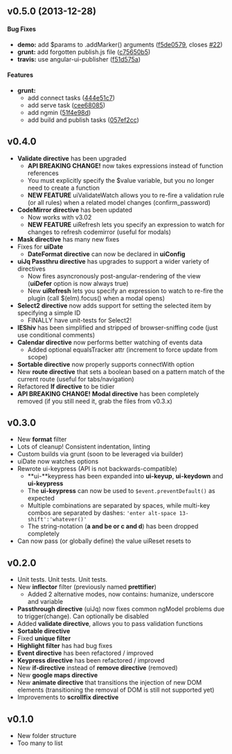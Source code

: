 <a name="v0.5.0"></a>
## v0.5.0 (2013-12-28)


#### Bug Fixes

* **demo:** add $params to .addMarker() arguments ([f5de0579](http://github.com/angular-ui/ui-map/commit/f5de0579d4164fe67c0a5d1842ffba08863d70d6), closes [#22](http://github.com/angular-ui/ui-map/issues/22))
* **grunt:** add forgotten publish.js file ([c75650b5](http://github.com/angular-ui/ui-map/commit/c75650b5bc3ed62e43591a737435d764e5fdcf29))
* **travis:** use angular-ui-publisher ([f51d575a](http://github.com/angular-ui/ui-map/commit/f51d575a595b4d78facd887640a9b8162c2ab93a))


#### Features

* **grunt:**
  * add connect tasks ([444e51c7](http://github.com/angular-ui/ui-map/commit/444e51c77adf906620f149965e117020060a86ac))
  * add serve task ([cee68085](http://github.com/angular-ui/ui-map/commit/cee6808598e5bd40ba1b245805f4cc3a5187ab23))
  * add ngmin ([51f4e98d](http://github.com/angular-ui/ui-map/commit/51f4e98d100f30b7ac8da8755459abc88b7b00ea))
  * add build and publish tasks ([057ef2cc](http://github.com/angular-ui/ui-map/commit/057ef2cce1d3a17546599224dc2fb7298dcae1ae))


<a name="v0.4.0"></a>
## v0.4.0
* **Validate directive** has been upgraded
  * **API BREAKING CHANGE!** now takes expressions instead of function references
  * You must explicitly specify the $value variable, but you no longer need to create a function
  * **NEW FEATURE** uiValidateWatch allows you to re-fire a validation rule (or all rules) when a related model changes (confirm_password)
* **CodeMirror directive** has been updated
  * Now works with v3.02
  * **NEW FEATURE** uiRefresh lets you specify an expression to watch for changes to refresh codemirror (useful for modals)
* **Mask directive** has many new fixes
* Fixes for **uiDate**
  * **DateFormat directive** can now be declared in **uiConfig**
* **uiJq Passthru directive** has upgrades to support a wider variety of directives
  * Now fires asyncronously post-angular-rendering of the view (**uiDefer** option is now always true)
  * New **uiRefresh** lets you specify an expression to watch to re-fire the plugin (call $(elm).focus() when a modal opens)
* **Select2 directive** now adds support for setting the selected item by specifying a simple ID
  * FINALLY have unit-tests for Select2!
* **IEShiv** has been simplified and stripped of browser-sniffing code (just use conditional comments)
* **Calendar directive** now performs better watching of events data
  * Added optional equalsTracker attr (increment to force update from scope)
* **Sortable directive** now properly supports connectWith option
* New **route directive** that sets a boolean based on a pattern match of the current route (useful for tabs/navigation)
* Refactored **If directive** to be tidier
* **API BREAKING CHANGE!** **Modal directive** has been completely removed (if you still need it, grab the files from v0.3.x)

## v0.3.0
* New **format** filter
* Lots of cleanup! Consistent indentation, linting
* Custom builds via grunt (soon to be leveraged via builder)
* uiDate now watches options
* Rewrote ui-keypress (API is not backwards-compatible)
  * **ui-**keypress has been expanded into **ui-keyup**, **ui-keydown** and **ui-keypress**
  * The **ui-keypress** can now be used to `$event.preventDefault()` as expected
  * Multiple combinations are separated by spaces, while multi-key combos are separated by dashes: `'enter alt-space 13-shift':'whatever()'`
  * The string-notation (__a and be or c and d__) has been dropped completely
* Can now pass (or globally define) the value uiReset resets to

## v0.2.0
* Unit tests. Unit tests. Unit tests.
* New **inflector** filter (previously named **prettifier**)
  * Added 2 alternative modes, now contains: humanize, underscore and variable
* **Passthrough directive** (uiJq) now fixes common ngModel problems due to trigger(change). Can optionally be disabled
* Added **validate directive**, allows you to pass validation functions
* **Sortable directive**
* Fixed **unique filter**
* **Highlight filter** has had bug fixes
* **Event directive** has been refactored / improved
* **Keypress directive** has been refactored / improved
* New **if-directive** instead of **remove directive** (removed)
* New **google maps directive**
* New **animate directive** that transitions the injection of new DOM elements (transitioning the removal of DOM is still not supported yet)
* Improvements to **scrollfix directive**

## v0.1.0
* New folder structure
* Too many to list
